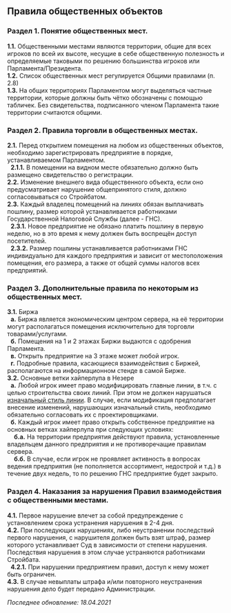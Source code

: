 ## Правила общественных объектов
### Раздел 1. Понятие общественных мест.
**1.1.** Общественными местами являются территории, общие для всех игроков по всей их высоте, несущие в себе общественную полезность и определяемые таковыми по решению большинства игроков или Парламента/Президента.  
**1.2.** Список общественных мест регулируется Общими правилами (п. 2.8)  
**1.3.** На общих территориях Парламентом могут выделяться частные территории, которые должны быть чётко обозначены с помощью табличек. Без свидетельства, подписанного членом Парламента такие территории считаются общими.  
  
### Раздел 2. Правила торговли в общественных местах.
**2.1.** Перед открытием помещения на любом из общественных объектов, необходимо зарегистрировать предприятие в порядке, устанавливаемом Парламентом.  
&nbsp; **2.1.1.** В помещении на видном месте обязательно должно быть размещено свидетельство о регистрации.  
**2.2.** Изменение внешнего вида общественного объекта, если оно предусматривает нарушение общепринятого стиля, должно согласовываться со Стройбатом.  
**2.3.** Каждый владелец помещений на линиях обязан выплачивать пошлину, размер которой устанавливается работниками Государственной Налоговой Службы (далее - ГНС).  
&nbsp; **2.3.1.** Новое предприятие не обязано платить пошлину в первую неделю, но в это время к нему должен быть воспрещён доступ посетителей.  
&nbsp; **2.3.2.** Размер пошлины устанавливается работниками ГНС индивидуально для каждого предприятия и зависит от местоположения помещения, его размера, а также от общей суммы налогов всех предприятий.  
  
### Раздел 3. Дополнительные правила по некоторым из общественных мест.
**3.1.** Биржа  
&nbsp; **а.** Биржа является экономическим центром сервера, на её территории могут располагаться помещения исключительно для торговли товарами/услугами.  
&nbsp; **б.** Помещения на 1 и 2 этажах Биржи выдаются с одобрения Парламента.  
&nbsp; **в.** Открыть предприятие на 3 этаже может любой игрок.  
&nbsp; **г.** Подробные правила, касающиеся взаимодействия с Биржей, располагаются на информационном стенде в самой Бирже.  
**3.2.** Основные ветки хайперлупа в Незере  
&nbsp; **а.** Любой игрок имеет право модифицировать главные линии, в т.ч. с целью строительства своих линий. При этом не должен нарушаться [изначальный стиль линии](https://bortexel.ru/info.php?page=style-guide). В случае, если модификация предполагает внесение изменений, нарушающих изначальный стиль, необходимо обязательно согласовать их с проектировщиками.  
&nbsp; **б.** Каждый игрок имеет право открыть собственное предприятие на основных ветках хайперлупа при следующих условиях:  
&nbsp; &nbsp; **б.а.** На территории предприятия действуют правила, установленные владельцем данного предприятия и не противоречащие правилам сервера.  
&nbsp; &nbsp; **б.б.** В случае, если игрок не проявляет активность в вопросах ведения предприятия (не пополняется ассортимент, недострой и т.д.) в течение двух недель, то по решению ГНС предприятие будет закрыто.  
  
### Раздел 4. Наказания за нарушения Правил взаимодействия с общественными местами.
**4.1.** Первое нарушение влечет за собой предупреждение с установлением срока устранения нарушения в 2-4 дня.  
**4.2.** При последующих нарушениях, либо неустранении последствий первого нарушения, с нарушителя должен быть взят штраф, размер которого устанавливает Суд в зависимости от степени нарушения. Последствия нарушения в этом случае устраняются работниками Стройбата.  
&nbsp; **4.2.1.** При нарушении предприятием правил, доступ к нему может быть ограничен.  
**4.3.** В случае невыплаты штрафа и/или повторного неустранения нарушения дело будет передано Администрации.  
  
*Последнее обновление: 18.04.2021*